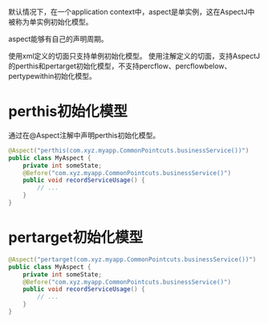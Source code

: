 
默认情况下，在一个application context中，aspect是单实例，这在AspectJ中被称为单实例初始化模型。

aspect能够有自己的声明周期。

使用xml定义的切面只支持单例初始化模型。
使用注解定义的切面，支持AspectJ的perthis和pertarget初始化模型，不支持percflow、percflowbelow、pertypewithin初始化模型。

# perthis初始化模型

通过在@Aspect注解中声明perthis初始化模型。

```java
@Aspect("perthis(com.xyz.myapp.CommonPointcuts.businessService())") 
public class MyAspect {   
	private int someState;   
	@Before("com.xyz.myapp.CommonPointcuts.businessService()")   
	public void recordServiceUsage() {   
		// ...
	}
}
```

# pertarget初始化模型

```java
@Aspect("pertarget(com.xyz.myapp.CommonPointcuts.businessService())") 
public class MyAspect {   
	private int someState;   
	@Before("com.xyz.myapp.CommonPointcuts.businessService()")   
	public void recordServiceUsage() {   
		// ...
	}
}
```

